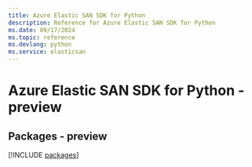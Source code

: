 ```yaml
---
title: Azure Elastic SAN SDK for Python
description: Reference for Azure Elastic SAN SDK for Python
ms.date: 09/17/2024
ms.topic: reference
ms.devlang: python
ms.service: elasticsan
---
```

# Azure Elastic SAN SDK for Python - preview
## Packages - preview
[!INCLUDE [packages](elastic-san-index.md)]